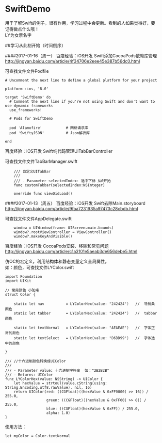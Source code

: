 # SwiftDemo
用于了解Swift的例子，很有作用，学习过程中会更新。看到的人如果觉得好，要记得做点什么哦！<br>
LY为女票名字

##学习从此刻开始（时间倒序）

####2017-01-16（周一）
百度经验：iOS开发 Swift添加CocoaPods依赖库管理 <br>
http://jingyan.baidu.com/article/4f34706e2eee45e387b56dc0.html

可查找文件文件Podfile
```
# Uncomment the next line to define a global platform for your project

platform :ios, '8.0'

target 'SwiftDemo' do
  # Comment the next line if you're not using Swift and don't want to use dynamic frameworks
  use_frameworks!

  # Pods for SwiftDemo
  
  pod 'Alamofire'           # 网络请求库
  pod 'SwiftyJSON'          # Json解析库
  
end
```
百度经验：iOS开发 Swift纯代码管理UITabBarController <br>

可查找文件文件TabBarManager.swift
```
    /// 自定义UITabBar
    ///
    /// - Parameter selectedIndex: 选中下标 从0开始
    func customTabbar(selectedIndex:NSInteger)
    
    override func viewDidLoad()
```
####2017-01-13（周五）
百度经验：iOS开发 Swift去除Main.storyboard <br>
http://jingyan.baidu.com/article/9faa7231935a97473c28cbdb.html

可查找文件文件AppDelegate.swift
```
    window = UIWindow(frame: UIScreen.main.bounds)
    window?.rootViewController = ViewController()
    window?.makeKeyAndVisible()
```
百度经验：iOS开发 CocoaPods安装、移除和常见问题 <br>
http://jingyan.baidu.com/article/c1a3101e5aeab3de656debe5.html

仿OC的宏定义，利用结构体和静态变量定义全局属性。<br>
如：颜色，可查找文件LYColor.swift
```
import Foundation
import UIKit

// 常用颜色 小驼峰
struct Color {
    
    static let nav          = LYColorHex(value: "242424")   //  导航条颜色
    static let tabber       = LYColorHex(value: "242424")   //  tabbar颜色
    
    static let textNormal   = LYColorHex(value: "AEAEAE")   //  字体正常的颜色
    static let textSelect   = LYColorHex(value: "D6BD99")   //  字体选中的颜色
    
}

/// //十六进制颜色转换成UIColor
///
/// - Parameter value: 十六进制字符串  如："2B2B2B"
/// - Returns: UIColor
func LYColorHex(value: NSString) -> UIColor {
    let hexValue = strtoul(value.cString(using: String.Encoding.utf8.rawValue), nil, 16)
    return UIColor(red: ((CGFloat)((hexValue & 0xFF0000) >> 16)) / 255.0,
                   green: ((CGFloat)((hexValue & 0xFF00) >> 8)) / 255.0,
                   blue: ((CGFloat)(hexValue & 0xFF)) / 255.0,
                   alpha: 1.0)
}
```
使用方法：
```
let myColor = Color.textNormal
```
